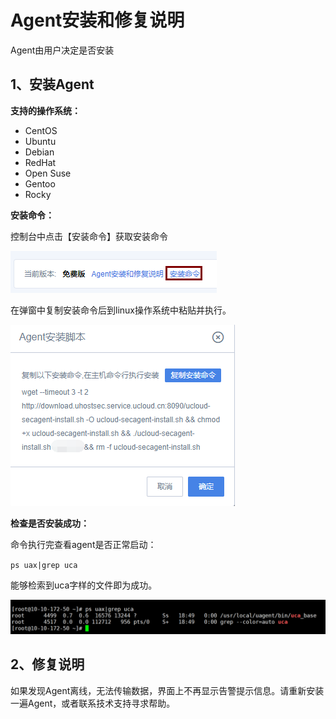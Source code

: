 

# Agent安装和修复说明

Agent由用户决定是否安装

## 1、安装Agent

**支持的操作系统：**

  - CentOS
  - Ubuntu
  - Debian
  - RedHat
  - Open Suse
  - Gentoo
  - Rocky

**安装命令：**

控制台中点击【安装命令】获取安装命令

![](/images/quick/安装命令.png)

在弹窗中复制安装命令后到linux操作系统中粘贴并执行。

![](/images/quick/安装脚本.png)

**检查是否安装成功：**

命令执行完查看agent是否正常启动：

`ps uax|grep uca`

能够检索到uca字样的文件即为成功。

![](/images/operation/图片1.png)

## 2、修复说明

如果发现Agent离线，无法传输数据，界面上不再显示告警提示信息。请重新安装一遍Agent，或者联系技术支持寻求帮助。
